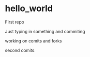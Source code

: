 # hello_world
First repo

Just typing in something and commiting


working on comits and forks

second comits